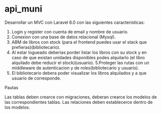 # api_muni
Desarrollar un MVC con Laravel 6.0 con las siguientes caracteristicas:

1. Login y register con cuenta de email y nombre de usuario.
2. Conexion con una base de datos relacional (Mysql).
3. ABM de libros con stock (para el frontend puedes usar el stack que prefieras)(bibliotecario).
4. Al estar logueado deberias porder listar los libros con su stock y en caso de que existan unidades disponibles podes alquilarlo (el libro alquilado debe reducir el stock)(usuario).
5.Proteger las rutas con un middleware de autenticacion y de roles(bibliotecario y usuario).
6. El bibliotecario debera poder visualizar los libros alquilados y a que usuario de corresponde.


Pautas

Las tablas deben crearce con migraciones, deberan crearce los modelos de las correspondientes tablas.
Las relaciones deben establecerce dentro de los modelos.
